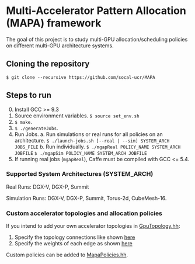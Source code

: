 # Multi-Accelerator Pattern Allocation (MAPA) framework

The goal of this project is to study multi-GPU allocation/scheduling policies on different multi-GPU architecture systems.

## Cloning the repository

`$ git clone --recursive https://github.com/socal-ucr/MAPA`

## Steps to run

0. Install GCC >= 9.3
1. Source environment variables.
      `$ source set_env.sh`
2. `$ make`.
3. `$ ./generateJobs`.
4. Run Jobs.
   a. Run simulations or real runs for all policies on an architecture.
      `$ ./launch-jobs.sh [--real | --sim] SYSTEM_ARCH JOBS_FILE`
   b. Run individually.
      `$ ./mgapReal POLICY_NAME SYSTEM_ARCH JOBFILE`
      `$ ./mgapSim POLICY_NAME SYSTEM_ARCH JOBFILE`
5. If running real jobs (`mgapReal`), Caffe must be compiled with GCC <= 5.4.

### Supported System Architectures (SYSTEM_ARCH)

Real Runs: DGX-V, DGX-P, Summit

Simulation Runs: DGX-V, DGX-P, Summit, Torus-2d, CubeMesh-16.

### Custom accelerator topologies and allocation policies

If you intend to add your own accelerator topologies in [GpuTopology.hh](https://github.com/socal-ucr/MAPA/blob/master/GpuTopology.hh):

1. Specify the topology connections like shown [here](https://github.com/socal-ucr/MAPA/blob/master/GpuTopology.hh#L56-L94)
2. Specify the weights of each edge as shown [here](https://github.com/socal-ucr/MAPA/blob/master/GpuTopology.hh#L191-L227)

Custom policies can be added to [MapaPolicies.hh](https://github.com/socal-ucr/MAPA/blob/master/MapaPolicies.hh).
